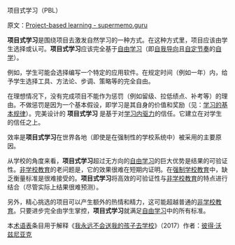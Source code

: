 项目式学习（PBL）

原文：[Project-based learning - supermemo.guru](https://supermemo.guru/wiki/Project-based_learning)

**项目式学习**是围绕项目去激发自然学习的一种方式。在这种方式里，项目应该由学生选择或认可。**项目式学习**应该完全基于[自由学习](https://supermemo.guru/wiki/Free_learning)（即[自我导向](https://supermemo.guru/wiki/Self-directed)且[自定节奏](https://supermemo.guru/wiki/Self-paced)的[自学](https://supermemo.guru/wiki/Self-learning)）。

例如，学生可能会选择编写一个特定的应用软件。在规定时间（例如一年）内，给予学生选择工具、方法论、步调、策略等的完全自由。

在理想情况下，没有完成项目不能作为惩罚（例如留级、拉低绩点、补考等）的理由。不做惩罚是因为一个基本假设，即学习是其自身的价值和奖励（见：[学习的基本规律](https://supermemo.guru/wiki/Fundamental_law_of_learning)）。完美设计的 **项目式学习** 是基于对[学习内驱力](https://supermemo.guru/wiki/Learn_drive)的信任。它建立在对学生的信任之上。

效率是**项目式学习**在世界各地（即使是在强制性的学校系统中）被采用的主要原因。

从学校的角度来看，**项目式学习**超过无方向的[自由学习](https://supermemo.guru/wiki/Free_learning)的巨大优势是结果的可验证性。[非学校教育](https://supermemo.guru/wiki/Unschooling)的老问题是，它的效果很难在短期内证明。在[强制学校教育](https://supermemo.guru/wiki/Compulsory_schooling)中，缺乏衡量标准是很难接受的。**项目式学习**将高效的可验证性与[非学校教育](https://supermemo.guru/wiki/Unschooling)的特点进行结合（尽管实际上结果很难预测）。

另外，精心挑选的项目可以产生额外的热情和精力，这可能超越普通的[非学校教育](https://supermemo.guru/wiki/Unschooling)。只要进步完全由学生掌控，**项目式学习**就满足[自由学习](https://supermemo.guru/wiki/Free_learning)中的所有标准。

本[术语表](https://supermemo.guru/wiki/Glossary)条目用于解释《[我永远不会送我的孩子去学校](https://supermemo.guru/wiki/Problem_of_Schooling)》（2017）作者：[彼得·沃兹尼亚克](https://supermemo.guru/wiki/Piotr_Wozniak)